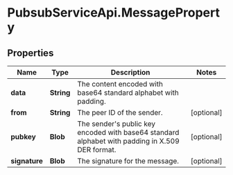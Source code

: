 # PubsubServiceApi.MessageProperty

## Properties

Name | Type | Description | Notes
------------ | ------------- | ------------- | -------------
**data** | **String** | The content encoded with base64 standard alphabet with padding. | 
**from** | **String** | The peer ID of the sender. | [optional] 
**pubkey** | **Blob** | The sender&#39;s public key encoded with base64 standard alphabet with padding in X.509 DER format. | [optional] 
**signature** | **Blob** | The signature for the message. | [optional] 


